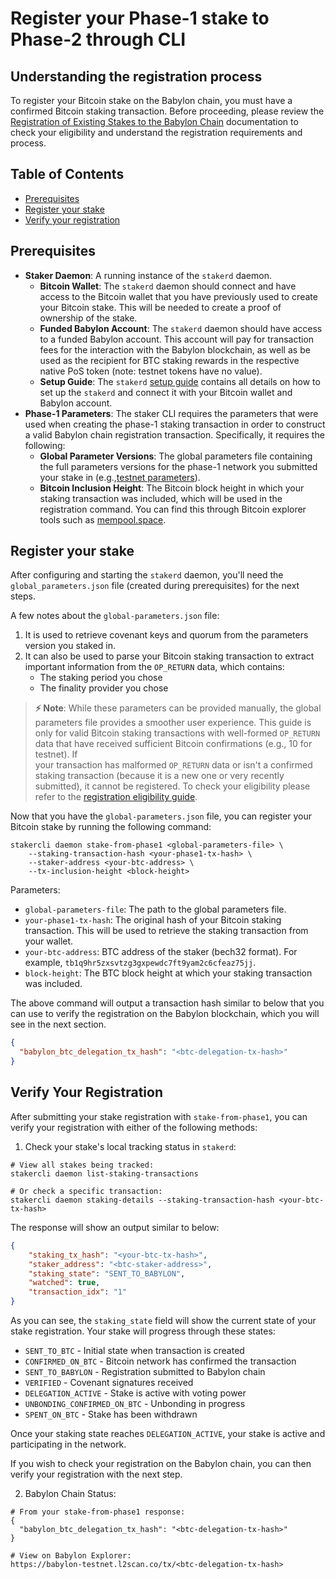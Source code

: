 # Register your Phase-1 stake to Phase-2 through CLI

## Understanding the registration process

To register your Bitcoin stake on the Babylon chain, you must have a confirmed 
Bitcoin staking transaction. Before proceeding, please review the 
[Registration of Existing Stakes to the Babylon Chain](https://github.com/babylonlabs-io/babylon/blob/main/docs/stake-registration.md) 
documentation to check your eligibility and understand the registration 
requirements and process.

## Table of Contents
- [Prerequisites](#prerequisites)
- [Register your stake](#register-your-stake)
- [Verify your registration](#verify-your-registration)

## Prerequisites

- **Staker Daemon**: A running instance of the `stakerd` daemon.
  - **Bitcoin Wallet**: The `stakerd` daemon should connect and have access to 
    the Bitcoin wallet that you have previously used to create your Bitcoin 
    stake. This will be needed to create a proof of ownership of the stake. 
  - **Funded Babylon Account**: The `stakerd` daemon should have access to a 
    funded Babylon account. This account will pay for transaction fees for 
    the interaction with the Babylon blockchain, as well as be used as the 
    recipient for BTC staking rewards in the respective native PoS token 
    (note: testnet tokens have no value).
  - **Setup Guide**: The  `stakerd`
    [setup guide](../README.md#3-btc-staker-installation) contains all details 
    on how to set up the `stakerd` and connect it with your Bitcoin wallet 
    and Babylon account.
- **Phase-1 Parameters**: The staker CLI requires the parameters that were used 
  when creating the phase-1 staking transaction in order to construct a valid 
  Babylon chain registration transaction.
  Specifically, it requires the following:
  - **Global Parameter Versions**: The global parameters file containing the full 
    parameters versions for the phase-1 network you submitted your stake in 
    (e.g.,[testnet parameters](https://github.com/babylonlabs-io/networks/blob/main/bbn-test-4/parameters/global-params.json)).
  - **Bitcoin Inclusion Height**: The Bitcoin block height in which your staking 
    transaction was included, which will be used in the registration command. 
    You can find this through Bitcoin explorer tools such as 
    [mempool.space](https://mempool.space).

## Register your stake

After configuring and starting the `stakerd` daemon, you'll need the 
`global_parameters.json` file (created during prerequisites) for the next steps.

A few notes about the `global-parameters.json` file:
1. It is used to retrieve covenant keys and quorum from the parameters version 
   you staked in.
2. It can also be used to parse your Bitcoin staking transaction to extract 
   important information from the `OP_RETURN` data, which contains:
   - The staking period you chose
   - The finality provider you chose

> **⚡ Note**: While these parameters can be provided manually, the global 
> parameters file provides a smoother user experience. This guide is only for 
> valid Bitcoin staking transactions with well-formed `OP_RETURN` data that 
> have received sufficient Bitcoin confirmations (e.g., 10 for testnet). If  
> your transaction has malformed `OP_RETURN` data or isn't a confirmed staking 
> transaction (because it is a new one or very recently submitted), it cannot be 
> registered.
> To check your eligibility please refer to the 
> [registration eligibility guide](https://github.com/babylonlabs-io/babylon/blob/main/docs/stake-registration.md).

Now that you have the `global-parameters.json` file, you can register your 
Bitcoin stake by running the following command:

```shell
stakercli daemon stake-from-phase1 <global-parameters-file> \
    --staking-transaction-hash <your-phase1-tx-hash> \
    --staker-address <your-btc-address> \
    --tx-inclusion-height <block-height>
```

Parameters:
- `global-parameters-file`: The path to the global parameters file.
- `your-phase1-tx-hash`: The original hash of your Bitcoin staking transaction.
  This will be used to retrieve the staking transaction from your wallet.
- `your-btc-address`: BTC address of the staker (bech32 format). For example, 
  `tb1q9hr5zxsvtzg3gxpewdc7ft9yam2c6cfeaz75jj`.
- `block-height`: The BTC block height at which your staking transaction was 
  included.

The above command will output a transaction hash similar to below 
that you can use to verify the registration on the Babylon blockchain, which 
you will see in the next section.

```json
{
  "babylon_btc_delegation_tx_hash": "<btc-delegation-tx-hash>"
}
```

## Verify Your Registration

After submitting your stake registration with `stake-from-phase1`, you can 
verify your registration with either of the following methods:

1. Check your stake's local tracking status in `stakerd`:

```shell
# View all stakes being tracked:
stakercli daemon list-staking-transactions

# Or check a specific transaction:
stakercli daemon staking-details --staking-transaction-hash <your-btc-tx-hash>
```

The response will show an output similar to below:

```json
{
    "staking_tx_hash": "<your-btc-tx-hash>",
    "staker_address": "<btc-staker-address>",
    "staking_state": "SENT_TO_BABYLON",
    "watched": true,
    "transaction_idx": "1"
}
```
As you can see, the `staking_state` field will show the current state of your 
stake registration. Your stake will progress through these states:

- `SENT_TO_BTC` - Initial state when transaction is created
- `CONFIRMED_ON_BTC` - Bitcoin network has confirmed the transaction
- `SENT_TO_BABYLON` - Registration submitted to Babylon chain
- `VERIFIED` - Covenant signatures received
- `DELEGATION_ACTIVE` - Stake is active with voting power
- `UNBONDING_CONFIRMED_ON_BTC` - Unbonding in progress
- `SPENT_ON_BTC` - Stake has been withdrawn

Once your staking state reaches `DELEGATION_ACTIVE`, your stake is active and 
participating in the network.

If you wish to check your registration on the Babylon chain, you can then 
verify your registration with the next step.

2. Babylon Chain Status:

```shell
# From your stake-from-phase1 response:
{
  "babylon_btc_delegation_tx_hash": "<btc-delegation-tx-hash>"
}

# View on Babylon Explorer:
https://babylon-testnet.l2scan.co/tx/<btc-delegation-tx-hash>
```